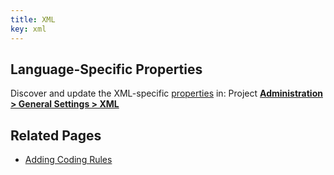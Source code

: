 ```yaml
---
title: XML
key: xml
---
```


## Language-Specific Properties

Discover and update the XML-specific [properties](/analysis/analysis-parameters/) in: <!-- sonarcloud -->Project <!-- /sonarcloud -->**[Administration > General Settings > XML](/#sonarqube-admin#/admin/settings?category=xml)**

<!-- sonarqube -->
## Related Pages
* [Adding Coding Rules](/extend/adding-coding-rules/)
<!-- /sonarqube -->
